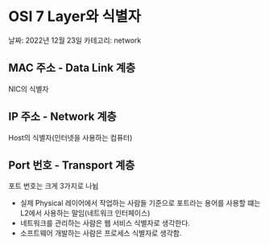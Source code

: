 # OSI 7 Layer와 식별자

날짜: 2022년 12월 23일
카테고리: network

## MAC 주소 - Data Link 계층

NIC의 식별자

## IP 주소 - Network 계층

Host의 식별자(인터넷을 사용하는 컴퓨터)

## Port 번호 - Transport 계층

포트 번호는 크게 3가지로 나뉨

- 실제 Physical 레이어에서 작업하는 사람들 기준으로 포트라는 용어를 사용할 떄는 L2에서 사용하는 말임(네트워크 인터페이스)
- 네트워크를 관리하는 사람은 웹 서비스 식별자로 생각한다.
- 소프트웨어 개발하는 사람은 프로세스 식별자로 생각함.